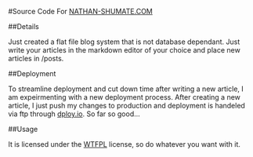 #Source Code For [NATHAN-SHUMATE.COM](http://nathan-shumate.com)

##Details

Just created a flat file blog system that is not database dependant. Just write your articles in the markdown editor of your choice and place new articles in /posts.

##Deployment 

To streamline deployment and cut down time after writing a new article, I am expeirmenting with a new deployment process. After creating a new article, I just push my changes to production and deployment is handeled via ftp through [dploy.io](http://deploy.io). So far so good...

##Usage

It is licensed under the [WTFPL](http://www.wtfpl.net/about/) license, so do whatever you want with it. 